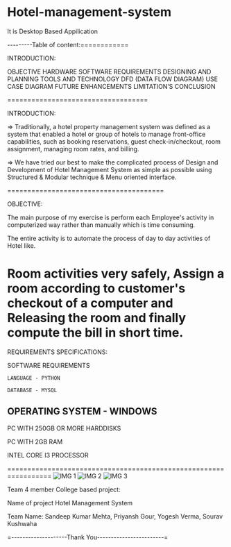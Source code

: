 # Hotel-management-system
It is Desktop Based Appilication

---------Table of content:============
  
INTRODUCTION:

OBJECTIVE
HARDWARE SOFTWARE REQUIREMENTS
DESIGNING AND PLANNING 
TOOLS  AND TECHNOLOGY 
DFD (DATA FLOW DIAGRAM)
USE CASE DIAGRAM 
FUTURE ENHANCEMENTS
LIMITATION’S 
CONCLUSION

===================================


 INTRODUCTION:

=> Traditionally, a hotel property management system was defined as a system that enabled a hotel or group of hotels to manage front-office capabilities, such as booking reservations, guest check-in/checkout, room assignment, managing room rates, and billing.

=> We have tried our best to make the complicated process of Design and Development of Hotel Management System as simple as possible using Structured & Modular technique & Menu oriented interface. 

=======================================

OBJECTIVE:

The main purpose of my exercise is perform each Employee's activity in computerized way rather    than manually which is time consuming.

The entire activity is to automate the process of day to day activities of Hotel like. 

Room activities very safely,
Assign a room according to customer's checkout of a computer and
Releasing the room and finally compute the bill in short time.
==============================================================

REQUIREMENTS SPECIFICATIONS:

SOFTWARE REQUIREMENTS

	LANGUAGE - PYTHON

	DATABASE - MYSQL

  OPERATING SYSTEM - WINDOWS 
----------------------------


PC WITH 250GB OR MORE HARDDISKS 

PC WITH 2GB RAM

INTEL CORE I3 PROCESSOR 

=================================================================
![IMG 1](https://github.com/Priyansh-Gour/Hotel-management-system/assets/112331347/f3e62d20-ee3c-4039-b9db-28cea808957e)
![IMG 2](https://github.com/Priyansh-Gour/Hotel-management-system/assets/112331347/90471ff3-ade4-413c-8c89-29536dec36cc)
![IMG 3](https://github.com/Priyansh-Gour/Hotel-management-system/assets/112331347/c6653896-89af-4da1-a804-b634631e9c7a)

Team 4 member College based project:

Name of project Hotel Management System

Team Name:
Sandeep Kumar Mehta,
Priyansh Gour,
Yogesh Verma,
Sourav Kushwaha


=--------------------Thank You------------------------=




